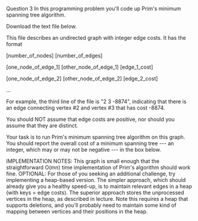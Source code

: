 Question 3
In this programming problem you'll code up Prim's minimum spanning tree algorithm.

Download the text file below.

This file describes an undirected graph with integer edge costs.  It has the format

[number_of_nodes] [number_of_edges]

[one_node_of_edge_1] [other_node_of_edge_1] [edge_1_cost]

[one_node_of_edge_2] [other_node_of_edge_2] [edge_2_cost]

...

For example, the third line of the file is "2 3 -8874", indicating that there is an edge connecting vertex #2 and vertex #3 that has cost -8874. 

You should NOT assume that edge costs are positive, nor should you assume that they are distinct.

Your task is to run Prim's minimum spanning tree algorithm on this graph.  You should report the overall cost of a minimum spanning tree --- an integer, which may or may not be negative --- in the box below. 

IMPLEMENTATION NOTES: This graph is small enough that the straightforward O(mn) time implementation of Prim's algorithm should work fine. OPTIONAL: For those of you seeking an additional challenge, try implementing a heap-based version. The simpler approach, which should already give you a healthy speed-up, is to maintain relevant edges in a heap (with keys = edge costs).  The superior approach stores the unprocessed vertices in the heap, as described in lecture.  Note this requires a heap that supports deletions, and you'll probably need to maintain some kind of mapping between vertices and their positions in the heap.
